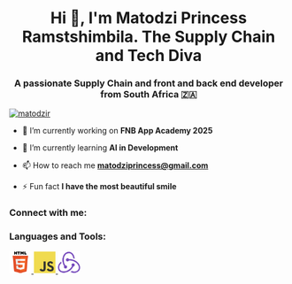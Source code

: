 <h1 align="center">Hi 👋, I'm Matodzi Princess Ramstshimbila. The Supply Chain and Tech Diva</h1>
<h3 align="center">A passionate Supply Chain and front and back end developer from South Africa 🇿🇦</h3>

<p align="left"> <a href="https://github.com/ryo-ma/github-profile-trophy"><img src="https://github-profile-trophy.vercel.app/?username=matodzir" alt="matodzir" /></a> </p>

- 🔭 I’m currently working on **FNB App Academy 2025**

- 🌱 I’m currently learning **AI in Development**

- 📫 How to reach me **matodziprincess@gmail.com**

- ⚡ Fun fact **I have the most beautiful smile**

<h3 align="left">Connect with me:</h3>
<p align="left">
</p>

<h3 align="left">Languages and Tools:</h3>
<p align="left"> <a href="https://www.w3.org/html/" target="_blank" rel="noreferrer"> <img src="https://raw.githubusercontent.com/devicons/devicon/master/icons/html5/html5-original-wordmark.svg" alt="html5" width="40" height="40"/> </a> <a href="https://developer.mozilla.org/en-US/docs/Web/JavaScript" target="_blank" rel="noreferrer"> <img src="https://raw.githubusercontent.com/devicons/devicon/master/icons/javascript/javascript-original.svg" alt="javascript" width="40" height="40"/> </a> <a href="https://redux.js.org" target="_blank" rel="noreferrer"> <img src="https://raw.githubusercontent.com/devicons/devicon/master/icons/redux/redux-original.svg" alt="redux" width="40" height="40"/> </a> </p>
